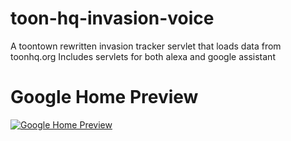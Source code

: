 # toon-hq-invasion-voice
A toontown rewritten invasion tracker servlet that loads data from toonhq.org
Includes servlets for both alexa and google assistant

# Google Home Preview
[![Google Home Preview](http://img.youtube.com/vi/q_QdtnH3-xI/0.jpg)](http://www.youtube.com/watch?v=q_QdtnH3-xI)
